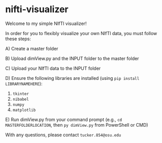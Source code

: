 # nifti-visualizer

Welcome to my simple NIfTI visualizer!

In order for you to flexibly visualize your own NIfTI data, you must follow these steps:

A) Create a master folder

B) Upload dimView.py and the INPUT folder to the master folder

C) Upload your NIfTI data to the INPUT folder

D) Ensure the following libraries are installed (using `pip install LIBRARYNAMEHERE`):
  1) `tkinter`
  2) `nibabel`
  3) `numpy`
  4) `matplotlib`

E) Run dimView.py from your command prompt (e.g., `cd MASTERFOLDERLOCATION`, then `py dimView.py` from PowerShell or CMD)

With any questions, please contact `tucker.854@osu.edu`

